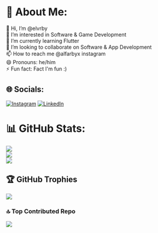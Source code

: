 # 💫 About Me:
👋 Hi, I’m @elvrby<br>👀 I’m interested in Software & Game Development<br>🌱 I’m currently learning Flutter<br>💞️ I’m looking to collaborate on Software & App Development<br>📫 How to reach me @alfarbyx instagram<br>😄 Pronouns: he/him<br>⚡ Fun fact: Fact I'm fun :)


## 🌐 Socials:
[![Instagram](https://img.shields.io/badge/Instagram-%23E4405F.svg?logo=Instagram&logoColor=white)](https://instagram.com/https://www.instagram.com/alfarbyx) [![LinkedIn](https://img.shields.io/badge/LinkedIn-%230077B5.svg?logo=linkedin&logoColor=white)](https://linkedin.com/in/in/alfarabi-abdi-maryan-8a36b2278) 
# 📊 GitHub Stats:
![](https://github-readme-stats.vercel.app/api?username=elvrby&theme=dark&hide_border=false&include_all_commits=false&count_private=false)<br/>
![](https://github-readme-streak-stats.herokuapp.com/?user=elvrby&theme=dark&hide_border=false)<br/>
![](https://github-readme-stats.vercel.app/api/top-langs/?username=elvrby&theme=dark&hide_border=false&include_all_commits=false&count_private=false&layout=compact)

## 🏆 GitHub Trophies
![](https://github-profile-trophy.vercel.app/?username=elvrby&theme=onedark&no-frame=false&no-bg=true&margin-w=4)

### 🔝 Top Contributed Repo
![](https://github-contributor-stats.vercel.app/api?username=elvrby&limit=5&theme=highcontrast&combine_all_yearly_contributions=true)

<!-- Proudly created with GPRM ( https://gprm.itsvg.in ) -->
